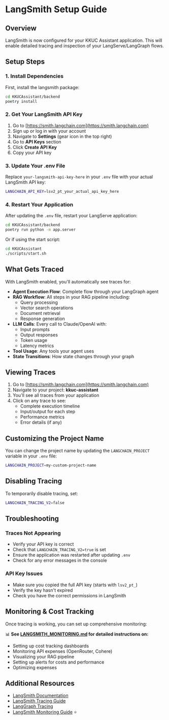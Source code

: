 # LangSmith Setup Guide

## Overview
LangSmith is now configured for your KKUC Assistant application. This will enable detailed tracing and inspection of your LangServe/LangGraph flows.

## Setup Steps

### 1. Install Dependencies
First, install the langsmith package:

```bash
cd KKUCAssistant/backend
poetry install
```

### 2. Get Your LangSmith API Key

1. Go to [https://smith.langchain.com](https://smith.langchain.com)
2. Sign up or log in with your account
3. Navigate to **Settings** (gear icon in the top right)
4. Go to **API Keys** section
5. Click **Create API Key**
6. Copy your API key

### 3. Update Your .env File

Replace `your-langsmith-api-key-here` in your `.env` file with your actual LangSmith API key:

```bash
LANGCHAIN_API_KEY=lsv2_pt_your_actual_api_key_here
```

### 4. Restart Your Application

After updating the `.env` file, restart your LangServe application:

```bash
cd KKUCAssistant/backend
poetry run python -m app.server
```

Or if using the start script:
```bash
cd KKUCAssistant
./scripts/start.sh
```

## What Gets Traced

With LangSmith enabled, you'll automatically see traces for:

- **Agent Execution Flow**: Complete flow through your LangGraph agent
- **RAG Workflow**: All steps in your RAG pipeline including:
  - Query processing
  - Vector search operations
  - Document retrieval
  - Response generation
- **LLM Calls**: Every call to Claude/OpenAI with:
  - Input prompts
  - Output responses
  - Token usage
  - Latency metrics
- **Tool Usage**: Any tools your agent uses
- **State Transitions**: How state changes through your graph

## Viewing Traces

1. Go to [https://smith.langchain.com](https://smith.langchain.com)
2. Navigate to your project: **kkuc-assistant**
3. You'll see all traces from your application
4. Click on any trace to see:
   - Complete execution timeline
   - Input/output for each step
   - Performance metrics
   - Error details (if any)

## Customizing the Project Name

You can change the project name by updating the `LANGCHAIN_PROJECT` variable in your `.env` file:

```bash
LANGCHAIN_PROJECT=my-custom-project-name
```

## Disabling Tracing

To temporarily disable tracing, set:

```bash
LANGCHAIN_TRACING_V2=false
```

## Troubleshooting

### Traces Not Appearing
- Verify your API key is correct
- Check that `LANGCHAIN_TRACING_V2=true` is set
- Ensure the application was restarted after updating `.env`
- Check for any error messages in the console

### API Key Issues
- Make sure you copied the full API key (starts with `lsv2_pt_`)
- Verify the key hasn't expired
- Check you have the correct permissions in LangSmith

## Monitoring & Cost Tracking

Once tracing is working, you can set up comprehensive monitoring:

📊 **See [LANGSMITH_MONITORING.md](./LANGSMITH_MONITORING.md) for detailed instructions on:**
- Setting up cost tracking dashboards
- Monitoring API expenses (OpenRouter, Cohere)
- Visualizing your RAG pipeline
- Setting up alerts for costs and performance
- Optimizing expenses

## Additional Resources

- [LangSmith Documentation](https://docs.smith.langchain.com/)
- [LangSmith Tracing Guide](https://docs.smith.langchain.com/tracing)
- [LangGraph Tracing](https://langchain-ai.github.io/langgraph/how-tos/tracing/)
- [LangSmith Monitoring Guide](./LANGSMITH_MONITORING.md) ⭐
